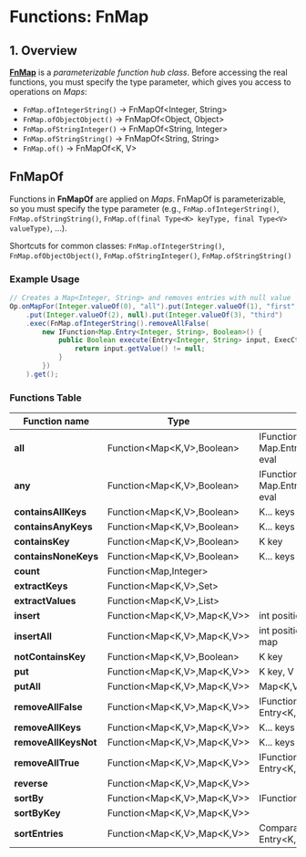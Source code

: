 # Functions: FnMap

## 1. Overview

**[FnMap](http://www.op4j.org/apidocs/org/op4j/functions/FnMap.html)** is a *parameterizable function hub class*. Before accessing the real functions, you must specify the type parameter, which gives you access to operations on *Maps*:

- `FnMap.ofIntegerString()` → FnMapOf<Integer, String>
- `FnMap.ofObjectObject()` → FnMapOf<Object, Object>
- `FnMap.ofStringInteger()` → FnMapOf<String, Integer>
- `FnMap.ofStringString()` → FnMapOf<String, String>
- `FnMap.of()` → FnMapOf<K, V>

## FnMapOf

Functions in **FnMapOf** are applied on *Maps*. FnMapOf is parameterizable, so you must specify the type parameter (e.g., `FnMap.ofIntegerString()`, `FnMap.ofStringString()`, `FnMap.of(final Type<K> keyType, final Type<V> valueType)`, ...).

Shortcuts for common classes: `FnMap.ofIntegerString()`, `FnMap.ofObjectObject()`, `FnMap.ofStringInteger()`, `FnMap.ofStringString()`

### Example Usage
```java
// Creates a Map<Integer, String> and removes entries with null value
Op.onMapFor(Integer.valueOf(0), "all").put(Integer.valueOf(1), "first")
    .put(Integer.valueOf(2), null).put(Integer.valueOf(3), "third")
    .exec(FnMap.ofIntegerString().removeAllFalse(
        new IFunction<Map.Entry<Integer, String>, Boolean>() {
            public Boolean execute(Entry<Integer, String> input, ExecCtx ctx) throws Exception {
                return input.getValue() != null;
            }
        })
    ).get();
```

### Functions Table
| Function name           | Type                                      | Params                                   | Description |
|-------------------------|-------------------------------------------|-------------------------------------------|-------------|
| **all**                 | Function<Map<K,V>,Boolean>                 | IFunction<? super Map.Entry<K,V>,Boolean> eval |             |
| **any**                 | Function<Map<K,V>,Boolean>                 | IFunction<? super Map.Entry<K,V>,Boolean> eval |             |
| **containsAllKeys**     | Function<Map<K,V>,Boolean>                 | K... keys                                |             |
| **containsAnyKeys**     | Function<Map<K,V>,Boolean>                 | K... keys                                |             |
| **containsKey**         | Function<Map<K,V>,Boolean>                 | K key                                    |             |
| **containsNoneKeys**    | Function<Map<K,V>,Boolean>                 | K... keys                                |             |
| **count**               | Function<Map<?,?>,Integer>                 |                                           |             |
| **extractKeys**         | Function<Map<K,V>,Set<K>>                  |                                           |             |
| **extractValues**       | Function<Map<K,V>,List<V>>                 |                                           |             |
| **insert**              | Function<Map<K,V>,Map<K,V>>                | int position, K key, V value             |             |
| **insertAll**           | Function<Map<K,V>,Map<K,V>>                | int position, Map<K,V> map               |             |
| **notContainsKey**      | Function<Map<K,V>,Boolean>                 | K key                                    |             |
| **put**                 | Function<Map<K,V>,Map<K,V>>                | K key, V value                           |             |
| **putAll**              | Function<Map<K,V>,Map<K,V>>                | Map<K,V> map                             |             |
| **removeAllFalse**      | Function<Map<K,V>,Map<K,V>>                | IFunction<? super Entry<K,V>,Boolean> eval |            |
| **removeAllKeys**       | Function<Map<K,V>,Map<K,V>>                | K... keys                                |             |
| **removeAllKeysNot**    | Function<Map<K,V>,Map<K,V>>                | K... keys                                |             |
| **removeAllTrue**       | Function<Map<K,V>,Map<K,V>>                | IFunction<? super Entry<K,V>,Boolean> eval |            |
| **reverse**             | Function<Map<K,V>,Map<K,V>>                |                                           |             |
| **sortBy**              | Function<Map<K,V>,Map<K,V>>                | IFunction<? super Map.Entry<K,V>, ?> by  |             |
| **sortByKey**           | Function<Map<K,V>,Map<K,V>>                |                                           |             |
| **sortEntries**         | Function<Map<K,V>,Map<K,V>>                | Comparator<? super Entry<K,V>> comparator |             |
